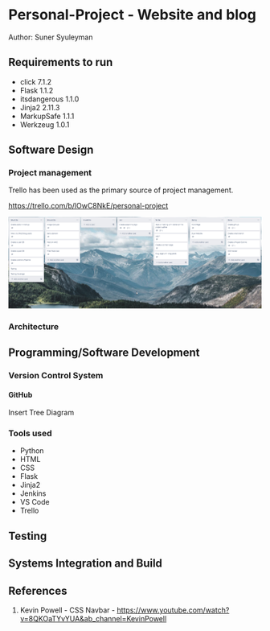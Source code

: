 # Personal-Project - Website and blog

Author: Suner Syuleyman

## Requirements to run

+ click 7.1.2
+ Flask 1.1.2
+ itsdangerous 1.1.0
+ Jinja2 2.11.3
+ MarkupSafe 1.1.1
+ Werkzeug 1.0.1

## Software Design

### **Project management**

Trello has been used as the primary source of project management.

<https://trello.com/b/lOwC8NkE/personal-project>

![trello screenshot](ReadmeAssets/trello.png)

### **Architecture**

## Programming/Software Development

### **Version Control System**

#### **GitHub**

Insert Tree Diagram

### **Tools used**

+ Python
+ HTML
+ CSS
+ Flask
+ Jinja2
+ Jenkins
+ VS Code
+ Trello



## Testing

## Systems Integration and Build

## References

1. Kevin Powell - CSS Navbar - <https://www.youtube.com/watch?v=8QKOaTYvYUA&ab_channel=KevinPowell>